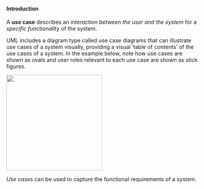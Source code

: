 <link rel="stylesheet" href="{{baseUrl}}/css/textbook.css">

<div class="website-content">

#### Introduction

<div id="main">

<tip-box type="primary">
<include src="../../../common/definitions.md#def-use-case" />
</tip-box>

A **use case** describes an _interaction between the user and the system_ for a _specific functionality_ of the system.

<include src="useCaseExamples.md" />

<p/>

<trigger for="modal:uml" trigger="click">UML</trigger> includes a diagram type called use case diagrams that can illustrate use cases of a system visually, providing a visual ‘table of contents’ of the use cases of a system. In the example below, note how use cases are shown as ovals and user roles relevant to each use case are shown as stick figures.

<modal title="**Unified Modeling Language (UML)**" id="modal:uml">
  <include src="uml.md" />
</modal>

<p/>

<img src="{{baseUrl}}/requirements/useCases/introduction/images/TicketMachine.png" height="250" />

<p/>

_Use cases_ can be used to capture the functional requirements of a system.

<!-- extras ------------------------------------------------------------------------------------ -->

<panel header=":paperclip: Extras" expandable type="seamless" expanded>

  <panel header=":mortar_board: Learning Outcomes" expandable type="seamless">
    <include src="exercises.md" />
  </panel>

  <panel header=":package: Resources" expandable type="seamless">
    <include src="resources.md" />
  </panel>

  <panel header=":laughing: Humor" expandable type="seamless">
    <include src="humor.md" />
  </panel>

</panel>

</div>
</div>
